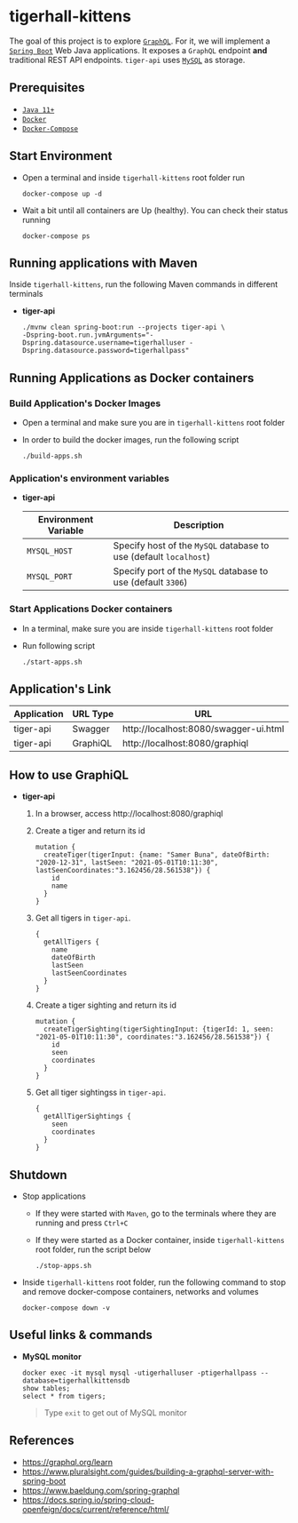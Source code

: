 # tigerhall-kittens

The goal of this project is to explore [`GraphQL`](https://graphql.org). For it, we will implement a [`Spring Boot`](https://docs.spring.io/spring-boot/docs/current/reference/htmlsingle/) Web Java applications. It exposes a `GraphQL` endpoint **and** traditional REST API endpoints. `tiger-api` uses [`MySQL`](https://www.mysql.com) as storage.

## Prerequisites

- [`Java 11+`](https://www.oracle.com/java/technologies/javase-jdk11-downloads.html)
- [`Docker`](https://www.docker.com/)
- [`Docker-Compose`](https://docs.docker.com/compose/install/)

## Start Environment

- Open a terminal and inside `tigerhall-kittens` root folder run
  ```
  docker-compose up -d
  ```

- Wait a bit until all containers are Up (healthy). You can check their status running
  ```
  docker-compose ps
  ```
  
## Running applications with Maven

Inside `tigerhall-kittens`, run the following Maven commands in different terminals

- **tiger-api**
  ```
  ./mvnw clean spring-boot:run --projects tiger-api \
  -Dspring-boot.run.jvmArguments="-Dspring.datasource.username=tigerhalluser -Dspring.datasource.password=tigerhallpass"
  ```

## Running Applications as Docker containers

### Build Application's Docker Images

- Open a terminal and make sure you are in `tigerhall-kittens` root folder

- In order to build the docker images, run the following script
  ```
  ./build-apps.sh
  ```
      
### Application's environment variables
    
- **tiger-api**

  | Environment Variable   | Description                                                                          |
  | ---------------------- | ------------------------------------------------------------------------------------ |
  | `MYSQL_HOST`           | Specify host of the `MySQL` database to use (default `localhost`)                    |
  | `MYSQL_PORT`           | Specify port of the `MySQL` database to use (default `3306`)                         |

### Start Applications Docker containers

- In a terminal, make sure you are inside `tigerhall-kittens` root folder

- Run following script
  ```
  ./start-apps.sh
  ```

## Application's Link

| Application     | URL Type | URL                                   |
| --------------- | -------- | ------------------------------------- |
| tiger-api       | Swagger  | http://localhost:8080/swagger-ui.html |
| tiger-api       | GraphiQL | http://localhost:8080/graphiql        |

## How to use GraphiQL

- **tiger-api**

  1. In a browser, access http://localhost:8080/graphiql

  1. Create a tiger and return its id
     ```
     mutation {
       createTiger(tigerInput: {name: "Samer Buna", dateOfBirth: "2020-12-31", lastSeen: "2021-05-01T10:11:30", lastSeenCoordinates:"3.162456/28.561538"}) {
         id
         name
       }
     }
     ```

  1. Get all tigers in `tiger-api`.
     ```
     {
       getAllTigers {
         name
         dateOfBirth
         lastSeen
         lastSeenCoordinates
       }
     }
     ```
  1. Create a tiger sighting and return its id
     ```
     mutation {
       createTigerSighting(tigerSightingInput: {tigerId: 1, seen: "2021-05-01T10:11:30", coordinates:"3.162456/28.561538"}) {
         id
         seen
         coordinates
       }
     }
     ```
  1. Get all tiger sightingss in `tiger-api`.
     ```
     {
       getAllTigerSightings {
         seen
         coordinates
       }
     }
     ```   
     
## Shutdown

- Stop applications

  - If they were started with `Maven`, go to the terminals where they are running and press `Ctrl+C`
  
  - If they were started as a Docker container, inside `tigerhall-kittens` root folder, run the script below
    ```
    ./stop-apps.sh
    ```

- Inside `tigerhall-kittens` root folder, run the following command to stop and remove docker-compose containers, networks and volumes
  ```
  docker-compose down -v
  ```

## Useful links & commands

- **MySQL monitor**
  ```
  docker exec -it mysql mysql -utigerhalluser -ptigerhallpass --database=tigerhallkittensdb
  show tables;
  select * from tigers;
  ```
  > Type `exit` to get out of MySQL monitor

## References

- https://graphql.org/learn
- https://www.pluralsight.com/guides/building-a-graphql-server-with-spring-boot
- https://www.baeldung.com/spring-graphql
- https://docs.spring.io/spring-cloud-openfeign/docs/current/reference/html/
